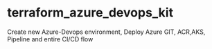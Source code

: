 # terraform_azure_devops_kit
Create new Azure-Devops environment, Deploy Azure GIT, ACR,AKS, Pipeline and entire CI/CD flow
